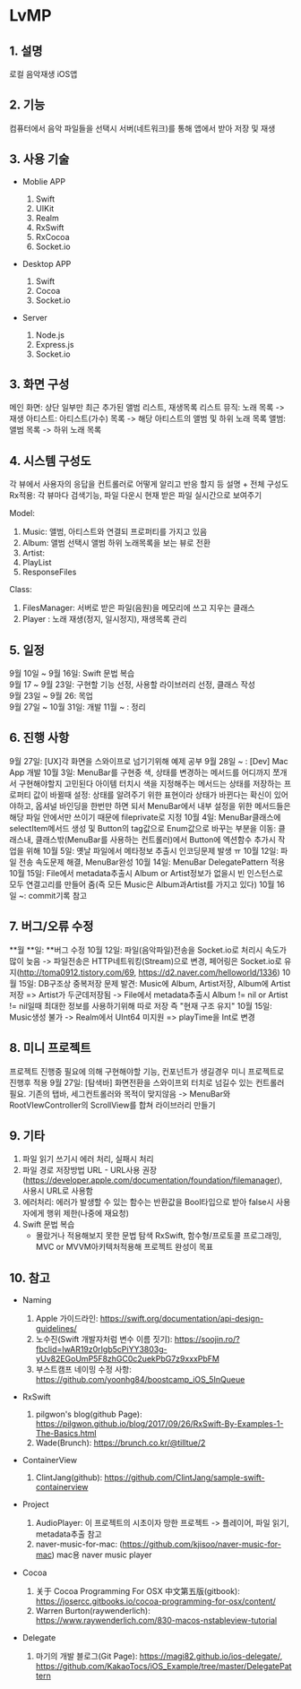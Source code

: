 # LvMP

## 1. 설명
로컬 음악재생 iOS앱

## 2. 기능
컴퓨터에서 음악 파일들을 선택시 서버(네트워크)를 통해 앱에서 받아 저장 및 재생  

## 3. 사용 기술
- Moblie APP
    1. Swift
    2. UIKit
    3. Realm
    4. RxSwift
    5. RxCocoa
    6. Socket.io

- Desktop APP
    1. Swift
    2. Cocoa
    3. Socket.io
    
- Server
    1. Node.js
    2. Express.js
    3. Socket.io


## 3. 화면 구성
메인 화면: 상단 일부만 최근 추가된 앨범 리스트, 재생목록 리스트
뮤직: 노래 목록 -> 재생
아티스트: 아티스트(가수) 목록 -> 해당 아티스트의 앨범 및 하위 노래 목록
앨범: 앨범 목록 -> 하위 노래 목록  
<!--폴더: 폴더 목록 (폴더 구조로 접근)  -->

## 4. 시스템 구성도
각 뷰에서 사용자의 응답을 컨트롤러로 어떻게 알리고 반응 할지 등 설명 + 전체 구성도
Rx적용: 각 뷰마다 검색기능, 파일 다운시 현재 받은 파일 실시간으로 보여주기

Model:
1. Music: 앨범, 아티스트와 연결되 프로퍼티를 가지고 있음
2. Album: 앨범 선택시 앨범 하위 노래목록을 보는 뷰로 전환
3. Artist:
4. PlayList
6. ResponseFiles

Class:
1. FilesManager: 서버로 받은 파일(음원)을 메모리에 쓰고 지우는 클래스
2. Player : 노래 재생(정지, 일시정지), 재생목록 관리

## 5. 일정
9월 10일 ~ 9월 16일: Swift 문법 복습  
9월 17 ~ 9월 23일: 구현할 기능 선정, 사용할 라이브러리 선정, 클래스 작성  
9월 23일 ~ 9월 26: 목업  
9월 27일 ~ 10월 31일: 개발
11월 ~ : 정리
<!--10월 15일 ~ 10월 21일: 안정화 및 보수  -->
<!--10월 22일 ~ 10월 23일: 정리  -->

## 6. 진행 사항
9월 27일: [UX]각 화면을 스와이프로 넘기기위해 예제 공부
9월 28일 ~ : [Dev] Mac App 개발 
10월 3일: MenuBar를 구현중
                    색, 상태를 변경하는 메서드를 어디까지 쪼개서 구현해야할지 고민된다
                    아이템 터치시 색을 지정해주는 메서드는 상태를 저장하는 프로퍼티 값이 바뀔때 설정: 상태를 알려주기 위한 표현이라 상태가 바뀐다는 확신이 있어야하고, 옵셔널 바인딩을 한번만 하면 되서
                    MenuBar에서 내부 설정을 위한 메서드들은 해당 파일 안에서만 쓰이기 때문에 fileprivate로 지정
10월 4일: MenuBar클래스에 selectItem메서드 생성 및 Button의 tag값으로 Enum값으로 바꾸는 부분을  이동: 클래스내, 클래스밖(MenuBar를 사용하는 컨트롤러)에서 Button에 엑션함수 추가시 작업을 위해
10월 5일: 옛날 파일에서 메타정보 추출시 인코딩문제 발생 ㅠ
10월 12일: 파일 전송 속도문제 해결, MenuBar완성
10월 14일: MenuBar DelegatePattern 적용
10월 15일: File에서 metadata추출시 Album or Artist정보가 없을시 빈 인스턴스로 모두 연결고리를 만들어 줌(즉 모든 Music은 Album과Artist를 가지고 있다)
10월 16일 ~: commit기록 참고

## 7. 버그/오류 수정
**월 **일: **버그 수정
10월 12일: 파일(음악파일)전송을 Socket.io로 처리시 속도가 많이 늦음 -> 파일전송은 HTTP네트워킹(Stream)으로 변경, 페어링은 Socket.io로 유지(http://toma0912.tistory.com/69, https://d2.naver.com/helloworld/1336)
10월 15일: DB구조상 중복저장 문제 발견: Music에 Album, Artist저장, Album에 Artist저장 =>  Artist가 두군데저장됨 -> File에서 metadata추출시 Album != nil or Artist != nil일때 최대한 정보를 사용하기위해 따로 저장 즉 "현재 구조 유지"
10월 15일: Music생성 불가 -> Realm에서 UInt64 미지원 => playTime을 Int로 변경

## 8. 미니 프로젝트
프로젝트 진행중 필요에 의해 구현해야할 기능, 컨포넌트가 생길경우 미니 프로젝트로 진행후 적용
9월 27일: [탐색바] 화면전환을 스와이프외 터치로 넘길수 있는 컨트롤러 필요. 기존의 탭바, 세그컨트롤러와 목적이 맞지않음
-> MenuBar와 RootVIewController의 ScrollView를 합쳐 라이브러리 만들기

## 9. 기타
1. 파일 읽기 쓰기시 에러 처리, 실패시 처리
2. 파일 경로 저장방법 URL - URL사용 권장 (https://developer.apple.com/documentation/foundation/filemanager), 사용시 URL로 사용함
3. 에러처리: 에러가 발생할 수 있는 함수는 반환값을 Bool타입으로 받아 false시 사용자에게 행위 제한(나중에 재요청)
1. Swift 문법 복습
    - 몰랐거나 적용해보지 못한 문법 탐색
    RxSwift, 함수형/프로토콜 프로그래밍, MVC or MVVM아키텍처적용해 프로젝트 완성이 목표

## 10. 참고
- Naming
    1. Apple 가이드라인: https://swift.org/documentation/api-design-guidelines/
    2. 노수진(Swift 개발자처럼 변수 이름 짓기): https://soojin.ro/?fbclid=IwAR19z0rIgb5cPiYY3803g-yUv82EGoUmP5F8zhGC0c2uekPbG7z9xxxPbFM
    3. 부스트캠프 네이밍 수정 사항: https://github.com/yoonhg84/boostcamp_iOS_5InQueue
    
- RxSwift
    1. pilgwon's blog(github Page):  https://pilgwon.github.io/blog/2017/09/26/RxSwift-By-Examples-1-The-Basics.html
    2. Wade(Brunch): https://brunch.co.kr/@tilltue/2

- ContainerView
    1. ClintJang(github): https://github.com/ClintJang/sample-swift-containerview
    
- Project
    1. AudioPlayer: 이 프로젝트의 시초이자 망한 프로젝트 -> 플레이어, 파일 읽기, metadata추출 참고
    2. naver-music-for-mac: (https://github.com/kjisoo/naver-music-for-mac) mac용 naver music player

- Cocoa
    1. 关于 Cocoa Programming For OSX 中文第五版(gitbook): https://josercc.gitbooks.io/cocoa-programming-for-osx/content/
    2. Warren Burton(raywenderlich): https://www.raywenderlich.com/830-macos-nstableview-tutorial
    
- Delegate
    1. 마기의 개발 블로그(Git Page): https://magi82.github.io/ios-delegate/, https://github.com/KakaoTocs/iOS_Example/tree/master/DelegatePattern
